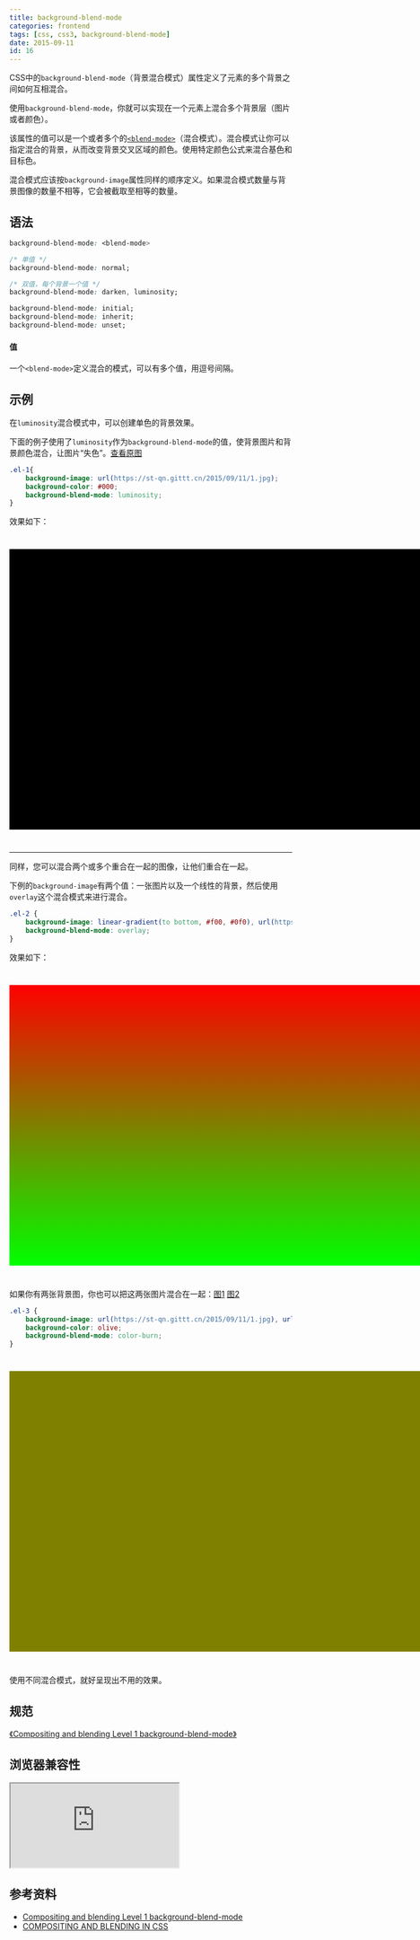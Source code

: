 ```yaml
---
title: background-blend-mode
categories: frontend
tags: [css, css3, background-blend-mode]
date: 2015-09-11
id: 16
---
```


CSS中的`background-blend-mode`（背景混合模式）属性定义了元素的多个背景之间如何互相混合。

<!-- more -->

使用`background-blend-mode`，你就可以实现在一个元素上混合多个背景层（图片或者颜色）。

该属性的值可以是一个或者多个的[`<blend-mode>`](https://developer.mozilla.org/en-US/docs/Web/CSS/blend-mode)（混合模式）。混合模式让你可以指定混合的背景，从而改变背景交叉区域的颜色。使用特定颜色公式来混合基色和目标色。

混合模式应该按`background-image`属性同样的顺序定义。如果混合模式数量与背景图像的数量不相等，它会被截取至相等的数量。

## 语法

```css
background-blend-mode: <blend-mode>
```

```css
/* 单值 */
background-blend-mode: normal;

/* 双值，每个背景一个值 */
background-blend-mode: darken, luminosity;

background-blend-mode: initial;
background-blend-mode: inherit;
background-blend-mode: unset;
```

#### 值

一个`<blend-mode>`定义混合的模式，可以有多个值，用逗号间隔。

## 示例

在`luminosity`混合模式中，可以创建单色的背景效果。

下面的例子使用了`luminosity`作为`background-blend-mode`的值，使背景图片和背景颜色混合，让图片“失色”。[查看原图](https://st-qn.gittt.cn/2015/09/11/1.jpg)

```css
.el-1{
    background-image: url(https://st-qn.gittt.cn/2015/09/11/1.jpg);
    background-color: #000;
    background-blend-mode: luminosity;
}
```

效果如下：

<div class="demo">
    <div class="el el-1"></div>
</div>

-------

同样，您可以混合两个或多个重合在一起的图像，让他们重合在一起。

下例的`background-image`有两个值：一张图片以及一个线性的背景，然后使用`overlay`这个混合模式来进行混合。

```css
.el-2 {
    background-image: linear-gradient(to bottom, #f00, #0f0), url(https://st-qn.gittt.cn/2015/09/11/1.jpg);
    background-blend-mode: overlay;
}
```

效果如下：

<div class="demo">
    <div class="el el-2"></div>
</div>

如果你有两张背景图，你也可以把这两张图片混合在一起：[图1](https://st-qn.gittt.cn/2015/09/11/1.jpg) [图2](https://st-qn.gittt.cn/2015/09/11/2.jpg)

```css
.el-3 {
    background-image: url(https://st-qn.gittt.cn/2015/09/11/1.jpg), url(https://st-qn.gittt.cn/2015/09/11/2.jpg);
    background-color: olive;
    background-blend-mode: color-burn;
}
```

<div class="demo">
    <div class="el el-3"></div>
</div>

使用不同混合模式，就好呈现出不用的效果。

## 规范

[《Compositing and blending Level 1 background-blend-mode》](https://drafts.fxtf.org/compositing-1/#background-blend-mode)

## 浏览器兼容性

<iframe src="http://caniuse.com/css-backgroundblendmode/embed/"></iframe>

## 参考资料

- [Compositing and blending Level 1 background-blend-mode](https://drafts.fxtf.org/compositing-1/#background-blend-mode)
- [COMPOSITING AND BLENDING IN CSS](http://sarasoueidan.com/blog/compositing-and-blending-in-css/)

[1]:https://st-qn.gittt.cn/2015/09/11/1.jpg

<style type="text/css">
    .demo{
        margin: 40px 0;
        max-width: 800px;
    }
    .el{
        width: 800px;
        height: 500px;
        -webkit-background-size: 100%;
        background-size: 100%;
    }
    .el-1{
        background-image: url(https://st-qn.gittt.cn/2015/09/11/1.jpg);
        background-color: #000;
        background-blend-mode: luminosity;
    }
    .el-2 {
        background-image: linear-gradient(to bottom, #f00, #0f0), url(https://st-qn.gittt.cn/2015/09/11/1.jpg);
        background-blend-mode: overlay;
    }
    .el-3 {
        background-image: url(https://st-qn.gittt.cn/2015/09/11/1.jpg), url(https://st-qn.gittt.cn/2015/09/11/2.jpg);
        background-color: olive;
        background-blend-mode: color-burn;
    }
</style>
